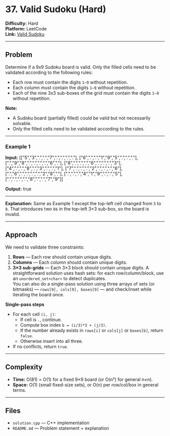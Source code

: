 # 37. Valid Sudoku (Hard)

**Difficulty:** Hard  
**Platform:** LeetCode  
**Link:** [Valid Sudoku](https://leetcode.com/problems/valid-sudoku/)

---

## Problem
Determine if a 9x9 Sudoku board is valid. Only the filled cells need to be validated according to the following rules:
- Each row must contain the digits `1–9` without repetition.  
- Each column must contain the digits `1–9` without repetition.  
- Each of the nine 3x3 sub-boxes of the grid must contain the digits `1–9` without repetition.


**Note:**
- A Sudoku board (partially filled) could be valid but not necessarily solvable.  
- Only the filled cells need to be validated according to the rules.

---

### Example 1
**Input:**
[["5","3",".",".","7",".",".",".","."],
["6",".",".","1","9","5",".",".","."],
[".","9","8",".",".",".",".","6","."],
["8",".",".",".","6",".",".",".","3"],
["4",".",".","8",".","3",".",".","1"],
["7",".",".",".","2",".",".",".","6"],
[".","6",".",".",".",".","2","8","."],
[".",".",".","4","1","9",".",".","5"],
[".",".",".",".","8",".",".","7","9"]]

**Output:**
true

---

**Explanation:** Same as Example 1 except the top-left cell changed from `5` to `8`. That introduces two `8`s in the top-left 3×3 sub-box, so the board is invalid.

---

## Approach
We need to validate three constraints:
1. **Rows** — Each row should contain unique digits.  
2. **Columns** — Each column should contain unique digits.  
3. **3×3 sub-grids** — Each 3×3 block should contain unique digits.
A straightforward solution uses hash sets: for each row/column/block, use an `unordered_set<char>` to detect duplicates.  
You can also do a single-pass solution using three arrays of sets (or bitmasks) — `rows[9], cols[9], boxes[9]` — and check/inset while iterating the board once.

**Single-pass steps**
- For each cell `(i, j)`:
  - If cell is `.`, continue.
  - Compute box index `b = (i/3)*3 + (j/3)`.
  - If the number already exists in `rows[i]` or `cols[j]` or `boxes[b]`, return `false`.
  - Otherwise insert into all three.
- If no conflicts, return `true`.

---

## Complexity
- **Time:** O(81) = O(1) for a fixed 9×9 board (or O(n²) for general n×n).  
- **Space:** O(1) (small fixed-size sets), or O(n) per row/col/box in general terms.

---

## Files
- `solution.cpp` — C++ implementation  
- `README.md` — Problem statement + explanation
